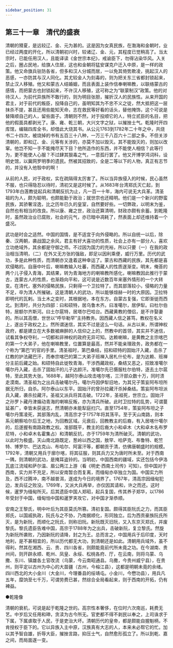 ```yaml
---
sidebar_position: 31
---
```


## 第三十一章　清代的盛衰

清朝的猾夏，是远较辽、金、元为甚的。这是因为女真民族，在渤海和金朝时，业已经过两度的开化，所以清朝初兴时，较诸辽、金、元，其程度已觉稍高了。当太宗时，已能任用汉人，且能译读《金世宗本纪》，戒谕臣下，勿得沾染华风。入关之后，圈占民地，给旗人住居，这也和金朝将猛安谋克户迁入中原，是一样的政策。他又命旗兵驻防各省，但多和汉人分城而居，一以免其倚势欺凌，挑起汉人的恶感，一亦防其与汉人同化。其尤较金人为刻毒的，则为把关东三省都封锁起来，禁止汉人移殖。他又和蒙古人结婚姻，而且表面上装作信奉喇嘛教，以联络蒙古的感情，而把蒙古也封锁起来，不许汉人移殖，这可称之为“联蒙制汉”政策。他的对待汉人，为前代异族所不敢行的，则为明目张胆，摧折汉人的民族性。从来开国的君主，对于前代的叛臣，投降自己的，虽明知其为不忠不义之徒，然大抵把这一层抹杀不提，甚且还用些能知天命，志在救民等好看的话头，替他掩饰，这个可说是替降顺自己的人，留些面子。清朝则不然，对于投顺它的人，特立贰臣的名目，把他的假面具都剥光了。康、雍、乾三朝，大兴文字之狱，以摧挫士气。乾隆时开四库馆，编辑四库全书，却借此大烧其书。从公元1763到1782年二十年之中，共烧书二十四次，被烧掉的书有五百三十八种，一万三千八百六十二部之多。不但关涉清朝的，即和辽、金、元等有关涉的，亦莫不加以毁灭。其不能毁灭的，则加以改窜。他岂不知一手不能掩尽天下目？他所造作的东西，并不能使人相信？此等行为，更不能使人心服？不过肆其狠毒之气，一意孤行罢了。他又开博学鸿词科，设明史馆，以冀网罗明季的遗民。然被其招致的，全是二等以下的人物，真正有志节的，并没有入他彀中的啊！

从前的人民，对于政权，实在疏隔得太厉害了。所以当异族侵入的时候，民心虽然不服，也只得隐忍以待时，清初又是这时候了。从1683年台湾郑氏灭亡起，到1793年白莲教徒起兵和清朝反抗为止，凡一百一十年，海内可说无大兵革。清圣祖的为人，颇为聪明，也颇能勤于政治；就世宗也还精明。他们是一个新兴的野蛮民族，其骄奢淫逸，比之历年已久的皇室，自然要好些。一切弊政，以明末为鉴，自然也有相当的改良。所以康、雍之世，政治还算清明，财政亦颇有余蓄。到乾隆时，虽然政治业已腐败，社会的元气，亦已暗中凋耗了，然表面上却还维持着一个盛况。

武功是时会之适然。中国的国情，是不适宜于向外侵略的。所以自统一以后，除秦、汉两朝，袭战国之余风，君主有好大喜功的性质，社会上亦有一部分人，喜欢立功绝域外，其余都是守御之师。不过因为国力的充裕，所以只要（一）在我的政治相当清明，（二）在外又无方张的强敌，即足以因利乘便，威行万里。历代的武功，多是此种性质，而清朝亦又逢着这种幸运了。蒙古和西藏的民族，其先都是喜欢侵略的。自唐中叶后，喇嘛教输入吐蕃，而西藏人的性质遂渐变。明末，俺荅的两个儿子侵入青海，其结果，转为青海地方的喇嘛教所感化，喇嘛教因此推行于蒙古，连蒙古人的性质，也渐趋向平和，这可说是近数百年来塞外情形的一个大转变。在清代，塞外的侵略民族，只剩得一个卫拉特了。而其部落较小，侵略的力量不足，卒为清人所摧破。这是清朝人的武功，所以能够煊赫一时的大原因。卫拉特即明代的瓦剌。当土木之变时，其根据地，本在东方。自蒙古复强，它即渐徙而西北。到清时，共分为四部：曰和硕特，居乌鲁木齐。曰准噶尔，居伊犁。曰杜尔伯特，居额尔齐斯河。曰土尔扈特，居塔尔巴哈台。西藏黄教的僧侣，是不许娶妻的。所以其高僧，世世以“呼毕勒罕”主持教务。因西藏人信之甚笃，教权在名义上，遂出于政权之上。然所谓迷信，其实不过是这么一句话。从古以来，所谓神权政府，都是建立在大多数被麻醉的人信仰之上的，然教中的首领，其实并不迷信，试看其争权夺利，一切都和非神权的政府无异可知。达赖喇嘛，是黄教之主宗喀巴的第一个大弟子，他在喇嘛教里，位置算是最高，然并不能亲理政务，政务都在一个称为“第巴”的官的手里。清圣祖时，第巴桑结，招和硕特的固始汗入藏，击杀了红教的护法藏巴汗，而奉宗喀巴的第二大弟子班禅入居札什伦布，是为达赖、班禅分主前后藏之始。和硕特自此徙牧青海，干涉西藏政权，桑结又恶之，招致准噶尔噶尔丹入藏，击杀了固始汗的儿子达颜汗。准噶尔先已慑服杜尔伯特，逐去土尔扈特，至此其势大张。1688年，越阿尔泰山攻击喀尔喀，三汗部众数十万，同时溃走漠南。清圣祖为之出兵击破噶尔丹。噶尔丹因伊犁旧地，为其兄子策妄阿布坦所据无所归，自杀。阿尔泰山以东平。固始汗的曾孙拉藏汗杀掉桑结。策妄阿布坦派兵入藏，袭杀拉藏汗。圣祖又派兵将其击破。1722年，圣祖死，世宗立。固始汗之孙罗卜藏丹津煽动青海的喇嘛反叛，亦为清兵所破。此时卫拉特的乱势，可谓蔓延甚广，幸皆未获逞志，然清朝亦未能犁庭扫穴。直至1754年，策妄阿布坦之子噶尔丹策凌死，其部落内乱，清高宗才于1757年将其荡平。至于天山南路，则本系元朝察哈尔后王之地，为回教区域。元衰后，回教教主的后裔，有入居喀什噶尔的，后遂握有南路政教之权。准部既平，教主的后裔大小和卓木（大和卓木名布罗尼特，小和卓木名霍集占）和清朝反抗，亦于1759年为清所破灭。清朝的武功，以此时为极盛。天山南北路既定，葱岭以西之国，敖罕、哈萨克、布鲁特、乾竺特、博罗尔、巴达克山、布哈尔、阿富汗等，都朝贡于清，仿佛唐朝盛时的规模。1792年，清朝又用兵于廓尔喀，将其征服，则其兵力又为唐时所未至。对于西南一隅，则清朝的武功，是掩耳盗铃的。当明初，中国西南的疆域，实还包括今伊洛瓦底江流域和萨尔温、眉公两江上游（看《明史·西南土司传》可知）。但中国对于西南，实力并不充足，所以安南暂合而复离，而缅甸亦卒独立为国。中国实力所及，西不过腾冲，南不越普洱，遂成为今日的境界了。1767年，清高宗因缅甸犯边，发兵征之败没。1769年，又派大兵再举，亦仅因其请和，许之而还。这时候，暹罗为缅甸所灭。后其遗臣中国人郑昭，起兵复国，传其养子郑华，以1786年受封于中国，缅甸怕中国和暹罗夹攻它，对中国才渐恭顺。

安南之王黎氏，明中叶后为其臣莫氏所篡。清初复国。颇得其臣阮氏之力，而其臣郑氏，以国戚执政，阮氏与之不协，乃南据顺化，形同独立。后为西贡豪族阮氏所灭，是为新阮，而顺化之阮氏，则称旧阮。新阮既灭旧阮，又入东京灭郑氏，并废黎氏。黎氏遗臣告难中国，高宗于1788年为之出兵，击破新阮，复立黎氏。然旋为新阮所袭败，乃因新阮的请降，封之为王。总而言之，中国用兵于后印度，天时地利，是不甚相宜的，所以历代都无大功，到清朝还是如此。清朝用兵域外，虽不得利，然其在湘西、云、贵、四川各省，则颇能竟前代所未竟之功。在今湖南、贵州间，则开辟永顺、乾州、凤皇、永绥、松桃各府、厅，在云南，则将乌蒙、乌撒、东川、镇雄各土官改流（乌蒙，今云南昭通县。乌撒，今贵州威宁县），在贵州，则平定以古州为中心的大苗疆（古州，今榕江县），这都是明朝未竟的余绪。四川西北的大小金川（大金川，今理番县的绥靖屯。小金川，今懋功县），用兵凡五年，糜饷至七千万，可谓劳费已甚，然综合全局看起来，则于西南的开拓，仍有裨益。

●乾隆像

清朝的衰机，可说是起于乾隆之世的。高宗性本奢侈，在位时六次南巡，耗费无艺。中岁后又任用和珅，贪渎为古今所无。官吏都不得不剥民以奉之，上司诛求于下属，下属虐取于人民，于是吏治大坏。清朝历代的皇帝，都是颇能自握魁柄，不肯授权于臣下的。它以异族入主中原，汉族真有大志的人，本来未必帮它的忙。加以其予智自雄，折辱大臣，摧挫言路，抑压士气，自然愈形孤立了。所以到乾、嘉之间，而局面遂一变。

